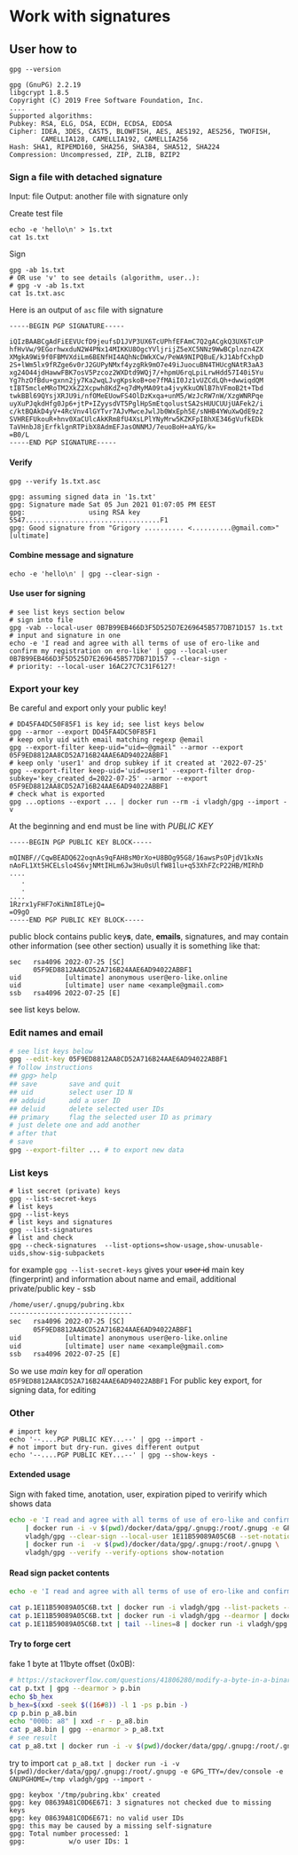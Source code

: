 # Work with signatures

## User how to

```shell
gpg --version
```
```text
gpg (GnuPG) 2.2.19
libgcrypt 1.8.5
Copyright (C) 2019 Free Software Foundation, Inc.
....
Supported algorithms:
Pubkey: RSA, ELG, DSA, ECDH, ECDSA, EDDSA
Cipher: IDEA, 3DES, CAST5, BLOWFISH, AES, AES192, AES256, TWOFISH,
        CAMELLIA128, CAMELLIA192, CAMELLIA256
Hash: SHA1, RIPEMD160, SHA256, SHA384, SHA512, SHA224
Compression: Uncompressed, ZIP, ZLIB, BZIP2
```

### Sign a file with detached signature

Input: file
Output: another file with signature only

Create test file
```shell
echo -e 'hello\n' > 1s.txt
cat 1s.txt
```
Sign
```shell
gpg -ab 1s.txt
# OR use 'v' to see details (algorithm, user..):
# gpg -v -ab 1s.txt
cat 1s.txt.asc
```
Here is an output of `asc` file with signature
```text
-----BEGIN PGP SIGNATURE-----

iQIzBAABCgAdFiEEVUcfD9jeufsD1JVP3UX6TcUPhfEFAmC7Q2gACgkQ3UX6TcUP
hfHvVw/9EGorhwxduN2W4PNx14MIKKU8OgcYVljrijZ5eXC5NNz9WwBCplnzn4ZX
XMgkA9Wi9f0FBMVXdiLm6BENfHI4AQhNcDWkXCw/PeWA9NIPQBuE/kJ1AbfCxhpD
2S+lWm5lx9fRZge6v0rJ2GUPyNMxf4yzgRk9mO7e49iJuocuBN4THUcgNAtR3aA3
xg24O44jdHawwFBK7osV5Pzcoz2WXDtd9WQj7/+hpmU6rqLpiLrwHdd57I40i5Yu
Yg7hzOfBdu+gxnn2jy7Ka2wqLJvgKpskoB+oe7fMAiI0Jz1vUZCdLQh+dwwiqdQM
tIBT5mcleMRoTM2XkZ2Xcpwh8KdZ+q7dMyMA09ta4jvyKkuONlB7hVFmoB2t+Tbd
twkBBl69QYsjXRJU9i/nfOMeEUowFS4OlDzKxqa+unM5/WzJcRW7nW/XzgWNRPqe
uyXuPJqkdHfg0Jp6+jtP+IZyysdVT5PglHpSmEtqolustSA2sHUUCUUjUAFek2/i
c/ktBQAkD4yV+4RcVnv4lGYTvr7AJvMwceJwlJb0WxEph5E/sNHB4YWuXwQdE9z2
SVHREFUkouR+hnv0XaCUlcAkKRm8fU4XsLPlYNyMrw5KZKFpIBhXE346gVufkEDk
TaVHnbJ8jErfklgnRTPibX8AdmEFJasONNMJ/7euoBoH+aAYG/k=
=B0/L
-----END PGP SIGNATURE-----

```

#### Verify

```shell
gpg --verify 1s.txt.asc
```
```text
gpg: assuming signed data in '1s.txt'
gpg: Signature made Sat 05 Jun 2021 01:07:05 PM EEST
gpg:                using RSA key 5547..................................F1
gpg: Good signature from "Grigory .......... <..........@gmail.com>" [ultimate]

```

#### Combine message and signature
```shell
echo -e 'hello\n' | gpg --clear-sign -
```
#### Use user for signing
```shell
# see list keys section below
# sign into file
gpg -vab --local-user 0B7B99EB466D3F5D525D7E269645B577DB71D157 1s.txt
# input and signature in one
echo -e 'I read and agree with all terms of use of ero-like and confirm my registration on ero-like' | gpg --local-user 0B7B99EB466D3F5D525D7E269645B577DB71D157 --clear-sign -
# priority: --local-user 16AC27C7C31F6127!
```
### Export your key

Be careful and export only your public key!
```shell
# DD45FA4DC50F85F1 is key id; see list keys below
gpg --armor --export DD45FA4DC50F85F1
# keep only uid with email matching regexp @email
gpg --export-filter keep-uid="uid=~@gmail" --armor --export 05F9ED8812AA8CD52A716B24AAE6AD94022ABBF1
# keep only 'user1' and drop subkey if it created at '2022-07-25'
gpg --export-filter keep-uid='uid=user1' --export-filter drop-subkey='key_created_d=2022-07-25' --armor --export 05F9ED8812AA8CD52A716B24AAE6AD94022ABBF1
# check what is exported 
gpg ...options --export ... | docker run --rm -i vladgh/gpg --import -v

```
At the beginning and end must be line with *PUBLIC KEY*
```text
-----BEGIN PGP PUBLIC KEY BLOCK-----

mQINBF//CqwBEADQ622oqnAs9qFAH8sM0rXo+U8BOg95G8/16awsPsOPjdV1kxNs
nAoFL1Xt5HCELslo4S6vjNMtIHLm6Jw3Hu0sUlfW81lu+q53XhFZcP22HB/MIRhD
....
   .
   .
....
1Rzrx1yFHF7oKiNmI8TLejQ=
=O9gO
-----END PGP PUBLIC KEY BLOCK-----

```

public block contains public key**s**, date, **emails**, signatures, and may contain other
information (see other section)
usually it is something like that:
```
sec   rsa4096 2022-07-25 [SC]
      05F9ED8812AA8CD52A716B24AAE6AD94022ABBF1
uid           [ultimate] anonymous user@ero-like.online
uid           [ultimate] user name <example@gmail.com>
ssb   rsa4096 2022-07-25 [E]
```

see list keys below.

### Edit names and email

```bash
# see list keys below
gpg --edit-key 05F9ED8812AA8CD52A716B24AAE6AD94022ABBF1
# follow instructions
## gpg> help
## save        save and quit
## uid         select user ID N
## adduid      add a user ID
## deluid      delete selected user IDs
## primary     flag the selected user ID as primary
# just delete one and add another
# after that
# save
gpg --export-filter ... # to export new data
```

### List keys

```shell
# list secret (private) keys
gpg --list-secret-keys
# list keys
gpg --list-keys
# list keys and signatures
gpg --list-signatures
# list and check
gpg --check-signatures  --list-options=show-usage,show-unusable-uids,show-sig-subpackets
```

for example `gpg --list-secret-keys` gives your ~~user id~~ main key (fingerprint) and
information about name and email, additional private/public key - ssb 
```txt
/home/user/.gnupg/pubring.kbx
-------------------------------
sec   rsa4096 2022-07-25 [SC]
      05F9ED8812AA8CD52A716B24AAE6AD94022ABBF1
uid           [ultimate] anonymous user@ero-like.online
uid           [ultimate] user name <example@gmail.com>
ssb   rsa4096 2022-07-25 [E]
```

So we use *main* key for *all* operation `05F9ED8812AA8CD52A716B24AAE6AD94022ABBF1`
For public key export, for signing data, for editing


### Other

```shell
# import key
echo '--....PGP PUBLIC KEY...--' | gpg --import -
# not import but dry-run. gives different output
echo '--....PGP PUBLIC KEY...--' | gpg --show-keys -

```

#### Extended usage

Sign with faked time, anotation, user, expiration piped to verirify which shows data
```bash
echo -e 'I read and agree with all terms of use of ero-like and confirm my registration on ero-like' \
    | docker run -i -v $(pwd)/docker/data/gpg/.gnupg:/root/.gnupg -e GPG_TTY=/dev/console \
    vladgh/gpg --clear-sign --local-user 1E11B59089A05C6B --set-notation name@ero-like.online=value --default-sig-expire 1 --faked-system-time 20230304T143648 \
    | docker run -i  -v $(pwd)/docker/data/gpg/.gnupg:/root/.gnupg \
    vladgh/gpg --verify --verify-options show-notation
```

#### Read sign packet contents
```bash
echo -e 'I read and agree with all terms of use of ero-like and confirm my registration on ero-like'     | docker run -i -v $(pwd)/docker/data/gpg/.gnupg:/root/.gnupg -e GPG_TTY=/dev/console     vladgh/gpg --clear-sign --local-user 1E11B59089A05C6B --set-notation name@ero-like.online=value --default-sig-expire 1 --faked-system-time 20230304T143648 > p.1E11B59089A05C6B.txt

cat p.1E11B59089A05C6B.txt | docker run -i vladgh/gpg --list-packets --verbos -
cat p.1E11B59089A05C6B.txt | docker run -i vladgh/gpg --dearmor | docker run -i vladgh/gpg --list-packets --verbos -
cat p.1E11B59089A05C6B.txt | tail --lines=8 | docker run -i vladgh/gpg --list-packets --verbos -
```


#### Try to forge cert
fake 1 byte at 11byte offset (0x0B):
```bash
# https://stackoverflow.com/questions/41806280/modify-a-byte-in-a-binary-file-using-standard-linux-command-line-tools
cat p.txt | gpg --dearmor > p.bin
echo $b_hex
b_hex=$(xxd -seek $((16#B)) -l 1 -ps p.bin -)
cp p.bin p_a8.bin
echo "000b: a8" | xxd -r - p_a8.bin
cat p_a8.bin | gpg --enarmor > p_a8.txt
# see result
cat p_a8.txt | docker run -i -v $(pwd)/docker/data/gpg/.gnupg:/root/.gnupg -e GPG_TTY=/dev/console -e GNUPGHOME=/tmp vladgh/gpg --list-packets --verbos -
```
try to import
`cat p_a8.txt | docker run -i -v $(pwd)/docker/data/gpg/.gnupg:/root/.gnupg -e GPG_TTY=/dev/console -e GNUPGHOME=/tmp vladgh/gpg --import -`
```text
gpg: keybox '/tmp/pubring.kbx' created
gpg: key 08639A81C0D6E671: 3 signatures not checked due to missing keys
gpg: key 08639A81C0D6E671: no valid user IDs
gpg: this may be caused by a missing self-signature
gpg: Total number processed: 1
gpg:           w/o user IDs: 1
```
